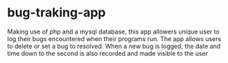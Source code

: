 # bug-traking-app
Making use of php and a mysql database, this app allowers unique user to log their bugs encountered when their programs run. The app allows users to delete or set a bug to resolved. When a new bug is logged, the date and time down to the second is also recorded and made visible to the user
